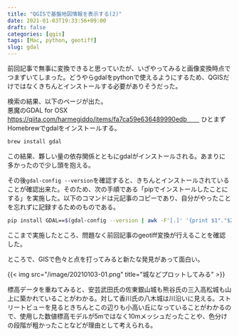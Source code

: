 ```yaml
---
title: "QGISで基盤地図情報を表示する(2)"
date: 2021-01-03T19:33:56+09:00
draft: false
categories: [qgis]
tags: [Mac, python, geotiff]
slug: gdal
---
```

前回記事で無事に変換できると思っていたが、いざやってみると画像変換時点でつまずいてしまった。どうやらgdalをpythonで使えるようにするため、QGISだけではなくきちんとインストールする必要がありそうだった。

検索の結果、以下のページが出た。  
悪魔のGDAL for OSX  
https://qiita.com/harmegiddo/items/fa7ca59e636489990edb　　
ひとまずHomebrewでgdalをインストールする。
```zsh
brew install gdal
```
この結果、夥しい量の依存関係とともにgdalがインストールされる。あまりに多かったので少し頭を抱える。

その後`gdal-config --version`を確認すると、きちんとインストールされていることが確認出来た。そのため、次の手順である「pipでインストールしたことにする」を実施した。以下のコマンドは元記事のコピーであり、自分がやったことを忘れずに記録するためのものである。

```zsh
pip install GDAL==$(gdal-config --version | awk -F'[.]' '{print $1"."$2}')
```

ここまで実施したところ、問題なく前回記事のgeotiff変換が行えることを確認した。

ところで、GISで色々と点を打ってみると新たな発見があって面白い。

{{< img src="/image/20210103-01.png" title="城などプロットしてみる" >}}

標高データを重ねてみると、安芸武田氏の佐東銀山城も熊谷氏の三入高松城も山上に築かれていることがわかる。対して香川氏の八木城は川沿いに見える。ストリートビューを見るときちんとこの辺りも小高い丘になっていることがわかるので、使用した数値標高モデルが5mではなく10mメッシュだったことや、色分けの段階が粗かったことなどが理由として考えられる。
